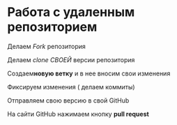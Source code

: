 ﻿# Работа с удаленным репозиторием 

Делаем *Fork*  репозитория 

Делаем *clone СВОЕЙ* версии репозитория 

Создаем**новую ветку** и в нее вносим свои изменения 

Фиксируем изменения ( делаем коммиты)

Отправляем свою версию в свой GitHub

На сайти GitHub нажимаем кнопку  **pull request**




